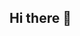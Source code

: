 ## Hi there 👋

<!--
**XOOWAAN/XOOWAAN** is a ✨ _special_ ✨ repository because its `README.md` (this file) appears on your GitHub profile.

Here are some ideas to get you started:

- 🔭 I’m currently working on ...
### Tools I use
<img src="https://img.shields.io/badge/unity-%23000000.svg?&style=for-the-badge&logo=unity&logoColor=white" />
- 👯 I’m looking to collaborate on ...
- 🤔 I’m looking for help with ...
- 💬 Ask me about ...
- 📫 How to reach me: ...
- 😄 Pronouns: ...
- ⚡ Fun fact: ...
-->
